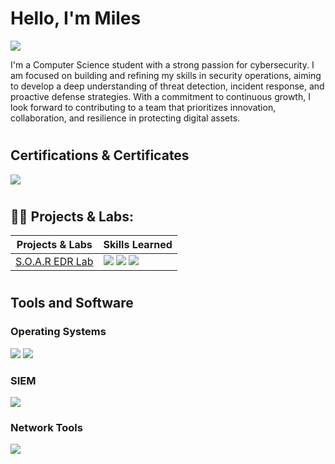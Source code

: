 # Hello, I'm Miles 
<a href="https://www.linkedin.com/in/miles-maxie-84b313299/"><img src="https://img.shields.io/badge/-LinkedIn-0072b1?&style=for-thebadge&logo=linkedin&logoColor=white" /></a>


I'm a Computer Science student with a strong passion for cybersecurity. I am focused on building and refining my skills in security operations, aiming to develop a deep understanding of threat detection, incident response, and proactive defense strategies. With a commitment to continuous growth, I look forward to contributing to a team that prioritizes innovation, collaboration, and resilience in protecting digital assets.







#

## Certifications & Certificates

<div>
<img src="https://img.shields.io/badge/-Security%2B-FF0000?&style=for-thebadge&logo=CompTIA&logoColor=white" />

</div>
 


#
<h2>👨‍💻 Projects & Labs:</h2>

| Projects & Labs                                      | Skills Learned       |
|-----------------------------------------------|----------------------------|
|  [S.O.A.R EDR Lab]()  | <img src="https://img.shields.io/badge/-Windows Server 2022-0078D6?&style=for-thebadge&logo=Nessus&logoColor=white" /> <img src="https://img.shields.io/badge/-VirtualBox-000000?&style=for-thebadge&logo=Nessus&logoColor=white" /> <img src="https://img.shields.io/badge/-Windows 10-0078D6?&style=for-thebadge&logo=Nessus&logoColor=white" />
#


## Tools and Software
 

### Operating Systems
<div>
    <img src="https://img.shields.io/badge/-Linux-000000?&style=for-the-badge&logo=Linux&logoColor=white" />
    <img src="https://img.shields.io/badge/-Windows-0078D6?&style=for-the-badge&logo=Windows&logoColor=white" />
 
</div>

### SIEM
<div>
    <img src="https://img.shields.io/badge/-Splunk-000000?&style=for-the-badge&logo=Splunk&logoColor=white" />
</div>

### Network Tools
<div>
 <img src="https://img.shields.io/badge/-tcpdump-000000?&style=for-the-badge&logo=tcpdump&logoColor=white" />
</div>
